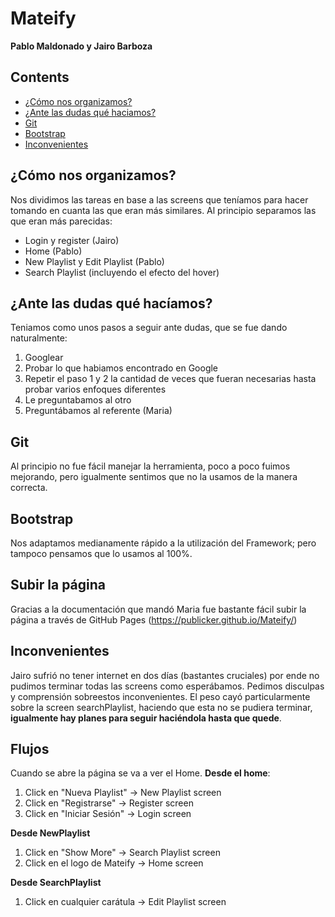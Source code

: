 # Mateify
**Pablo Maldonado y Jairo Barboza**


## Contents
- [¿Cómo nos organizamos?](#cómo-nos-organizamos)
- [¿Ante las dudas qué haciamos?](#ante-las-dudas-qué-hacíamos)
- [Git](#git)
- [Bootstrap](#bootstrap)
- [Inconvenientes](#inconvenientes)

## ¿Cómo nos organizamos?
Nos dividimos las tareas en base a las screens que teníamos para hacer tomando en cuanta las que eran más similares. Al principio separamos las que eran más parecidas:
- Login y register (Jairo)
- Home (Pablo)
- New Playlist y Edit Playlist (Pablo)
- Search Playlist (incluyendo el efecto del hover)


## ¿Ante las dudas qué hacíamos?
Teniamos como unos pasos a seguir ante dudas, que se fue dando naturalmente:
1. Googlear
2. Probar lo que habiamos encontrado en Google
3. Repetir el paso 1 y 2 la cantidad de veces que fueran  necesarias hasta probar varios enfoques diferentes
4. Le preguntabamos al otro
5. Preguntábamos al referente (Maria)

## Git
Al principio no fue fácil manejar la herramienta, poco a poco fuimos mejorando, pero igualmente sentimos que no la usamos de la manera correcta.

## Bootstrap
Nos adaptamos medianamente rápido a la utilización del Framework; pero tampoco pensamos que lo usamos al 100%.

## Subir la página
Gracias a la documentación que mandó Maria fue bastante fácil subir la página a través de GitHub Pages (https://publicker.github.io/Mateify/)

## Inconvenientes
Jairo sufrió no tener internet en dos días (bastantes cruciales) por ende no pudimos terminar todas las screens como esperábamos. Pedimos disculpas y comprensión sobreestos inconvenientes. El peso cayó particularmente sobre la screen searchPlaylist, haciendo que esta no se pudiera terminar, **igualmente hay planes para seguir haciéndola hasta que quede**.

## Flujos
Cuando se abre la página se va a ver el Home.
**Desde el home**:
1. Click en "Nueva Playlist" -> New Playlist screen
2. Click en "Registrarse" -> Register screen
3. Click en "Iniciar Sesión" -> Login screen

**Desde NewPlaylist**
1. Click en "Show More" -> Search Playlist screen
2. Click en el logo de Mateify -> Home screen

**Desde SearchPlaylist**
1. Click en cualquier carátula -> Edit Playlist screen
